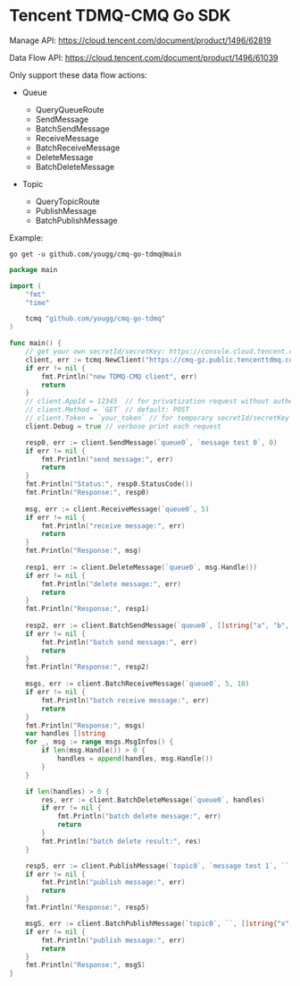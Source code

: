 # Tencent TDMQ-CMQ Go SDK

Manage API: https://cloud.tencent.com/document/product/1496/62819

Data Flow API: https://cloud.tencent.com/document/product/1496/61039

Only support these data flow actions:

- Queue
    - QueryQueueRoute
    - SendMessage
    - BatchSendMessage
    - ReceiveMessage
    - BatchReceiveMessage
    - DeleteMessage
    - BatchDeleteMessage

- Topic
    - QueryTopicRoute
    - PublishMessage
    - BatchPublishMessage

Example:

```shell
go get -u github.com/yougg/cmq-go-tdmq@main
```

```go
package main

import (
    "fmt"
    "time"

    tcmq "github.com/yougg/cmq-go-tdmq"
)

func main() {
    // get your own secretId/secretKey: https://console.cloud.tencent.com/cam/capi
    client, err := tcmq.NewClient("https://cmq-gz.public.tencenttdmq.com","AKIDxxxxx","xxxxx",5*time.Second)
    if err != nil {
        fmt.Println("new TDMQ-CMQ client", err)
        return
    }
    // client.AppId = 12345  // for privatization request without authentication
    // client.Method = `GET` // default: POST
    // client.Token = `your_token` // for temporary secretId/secretKey auth with token 
    client.Debug = true // verbose print each request

    resp0, err := client.SendMessage(`queue0`, `message test 0`, 0)
    if err != nil {
        fmt.Println("send message:", err)
        return
    }
    fmt.Println("Status:", resp0.StatusCode())
    fmt.Println("Response:", resp0)
  
    msg, err := client.ReceiveMessage(`queue0`, 5)
    if err != nil {
        fmt.Println("receive message:", err)
        return
    }
    fmt.Println("Response:", msg)
  
    resp1, err := client.DeleteMessage(`queue0`, msg.Handle())
    if err != nil {
        fmt.Println("delete message:", err)
        return
    }
    fmt.Println("Response:", resp1)
  
    resp2, err := client.BatchSendMessage(`queue0`, []string{"a", "b", "c"}, 0)
    if err != nil {
        fmt.Println("batch send message:", err)
        return
    }
    fmt.Println("Response:", resp2)
  
    msgs, err := client.BatchReceiveMessage(`queue0`, 5, 10)
    if err != nil {
        fmt.Println("batch receive message:", err)
        return
    }
    fmt.Println("Response:", msgs)
    var handles []string
    for _, msg := range msgs.MsgInfos() {
        if len(msg.Handle()) > 0 {
            handles = append(handles, msg.Handle())
        }
    }

    if len(handles) > 0 {
        res, err := client.BatchDeleteMessage(`queue0`, handles)
        if err != nil {
            fmt.Println("batch delete message:", err)
            return
        }
        fmt.Println("batch delete result:", res)
    }

    resp5, err := client.PublishMessage(`topic0`, `message test 1`, ``, nil)
    if err != nil {
        fmt.Println("publish message:", err)
        return
    }
    fmt.Println("Response:", resp5)

    msgS, err := client.BatchPublishMessage(`topic0`, ``, []string{"x","y","z"}, nil)
    if err != nil {
        fmt.Println("publish message:", err)
        return
    }
    fmt.Println("Response:", msgS)
}
```